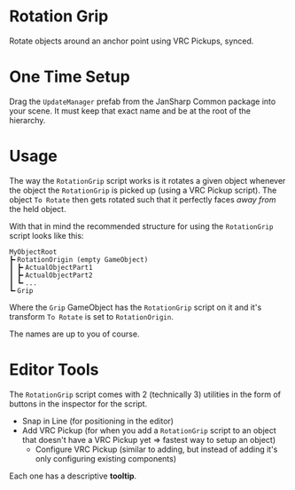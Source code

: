 
# Rotation Grip

Rotate objects around an anchor point using VRC Pickups, synced.

# One Time Setup

Drag the `UpdateManager` prefab from the JanSharp Common package into your scene. It must keep that exact name and be at the root of the hierarchy.

# Usage

The way the `RotationGrip` script works is it rotates a given object whenever the object the `RotationGrip` is picked up (using a VRC Pickup script). The object `To Rotate` then gets rotated such that it perfectly faces _away from_ the held object.

With that in mind the recommended structure for using the `RotationGrip` script looks like this:
```
MyObjectRoot
┣╸RotationOrigin (empty GameObject)
┃ ┣╸ActualObjectPart1
┃ ┣╸ActualObjectPart2
┃ ┗╸...
┗╸Grip
```
Where the `Grip` GameObject has the `RotationGrip` script on it and it's transform `To Rotate` is set to `RotationOrigin`.

The names are up to you of course.

# Editor Tools

The `RotationGrip` script comes with 2 (technically 3) utilities in the form of buttons in the inspector for the script.

- Snap in Line (for positioning in the editor)
- Add VRC Pickup (for when you add a `RotationGrip` script to an object that doesn't have a VRC Pickup yet => fastest way to setup an object)
  - Configure VRC Pickup (similar to adding, but instead of adding it's only configuring existing components)

Each one has a descriptive **tooltip**.
